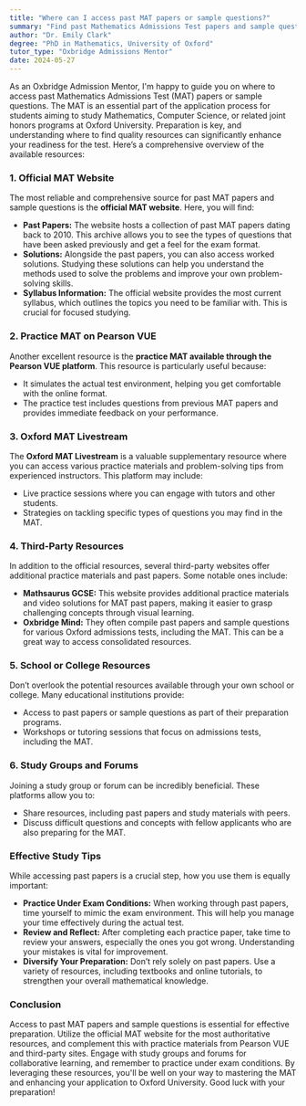 ```yaml
---
title: "Where can I access past MAT papers or sample questions?"
summary: "Find past Mathematics Admissions Test papers and sample questions on the official MAT website to enhance your exam preparation."
author: "Dr. Emily Clark"
degree: "PhD in Mathematics, University of Oxford"
tutor_type: "Oxbridge Admissions Mentor"
date: 2024-05-27
---
```


As an Oxbridge Admission Mentor, I'm happy to guide you on where to access past Mathematics Admissions Test (MAT) papers or sample questions. The MAT is an essential part of the application process for students aiming to study Mathematics, Computer Science, or related joint honors programs at Oxford University. Preparation is key, and understanding where to find quality resources can significantly enhance your readiness for the test. Here’s a comprehensive overview of the available resources:

### 1. Official MAT Website

The most reliable and comprehensive source for past MAT papers and sample questions is the **official MAT website**. Here, you will find:

- **Past Papers:** The website hosts a collection of past MAT papers dating back to 2010. This archive allows you to see the types of questions that have been asked previously and get a feel for the exam format.
- **Solutions:** Alongside the past papers, you can also access worked solutions. Studying these solutions can help you understand the methods used to solve the problems and improve your own problem-solving skills.
- **Syllabus Information:** The official website provides the most current syllabus, which outlines the topics you need to be familiar with. This is crucial for focused studying.

### 2. Practice MAT on Pearson VUE

Another excellent resource is the **practice MAT available through the Pearson VUE platform**. This resource is particularly useful because:

- It simulates the actual test environment, helping you get comfortable with the online format.
- The practice test includes questions from previous MAT papers and provides immediate feedback on your performance.

### 3. Oxford MAT Livestream

The **Oxford MAT Livestream** is a valuable supplementary resource where you can access various practice materials and problem-solving tips from experienced instructors. This platform may include:

- Live practice sessions where you can engage with tutors and other students.
- Strategies on tackling specific types of questions you may find in the MAT.

### 4. Third-Party Resources

In addition to the official resources, several third-party websites offer additional practice materials and past papers. Some notable ones include:

- **Mathsaurus GCSE:** This website provides additional practice materials and video solutions for MAT past papers, making it easier to grasp challenging concepts through visual learning.
- **Oxbridge Mind:** They often compile past papers and sample questions for various Oxford admissions tests, including the MAT. This can be a great way to access consolidated resources.

### 5. School or College Resources

Don’t overlook the potential resources available through your own school or college. Many educational institutions provide:

- Access to past papers or sample questions as part of their preparation programs.
- Workshops or tutoring sessions that focus on admissions tests, including the MAT.

### 6. Study Groups and Forums

Joining a study group or forum can be incredibly beneficial. These platforms allow you to:

- Share resources, including past papers and study materials with peers.
- Discuss difficult questions and concepts with fellow applicants who are also preparing for the MAT.

### Effective Study Tips

While accessing past papers is a crucial step, how you use them is equally important:

- **Practice Under Exam Conditions:** When working through past papers, time yourself to mimic the exam environment. This will help you manage your time effectively during the actual test.
- **Review and Reflect:** After completing each practice paper, take time to review your answers, especially the ones you got wrong. Understanding your mistakes is vital for improvement.
- **Diversify Your Preparation:** Don’t rely solely on past papers. Use a variety of resources, including textbooks and online tutorials, to strengthen your overall mathematical knowledge.

### Conclusion

Access to past MAT papers and sample questions is essential for effective preparation. Utilize the official MAT website for the most authoritative resources, and complement this with practice materials from Pearson VUE and third-party sites. Engage with study groups and forums for collaborative learning, and remember to practice under exam conditions. By leveraging these resources, you'll be well on your way to mastering the MAT and enhancing your application to Oxford University. Good luck with your preparation!
    